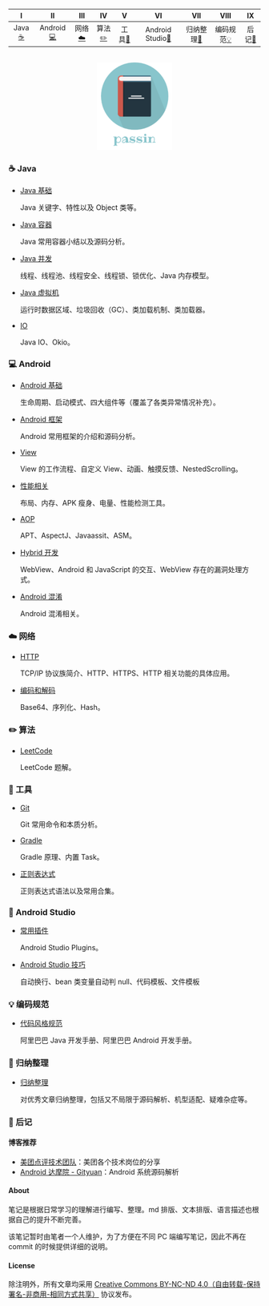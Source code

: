   
| Ⅰ | Ⅱ | Ⅲ | Ⅳ | Ⅴ | Ⅵ | Ⅶ | Ⅷ | Ⅸ |
| :---------: | :---------: | :---------: | :---------: | :---------: | :---------: | :---------: | :---------: | :---------: |
| Java[:coffee:](#coffee-java) | Android[:computer:](#computer-android) | 网络[:cloud:](#cloud-网络) | 算法[:pencil2:](#pencil2-算法) | 工具[:hammer:](#hammer-工具) | Android Studio[:speak_no_evil:](#speak_no_evil-android-studio) | 归纳整理[:couple:](#couple-归纳整理) | 编码规范[:bulb:](#bulb-编码规范) | 后记[:memo:](#memo-后记) |
    

<br>
<div align="center">
    <img src="pictures//LogoMakr_3qozGk.png" width="150px">
</div>


### :coffee: Java 

- [Java 基础](./notes/Java%20基础.md)

  Java 关键字、特性以及 Object 类等。

- [Java 容器](./notes/Java%20容器.md)

  Java 常用容器小结以及源码分析。

- [Java 并发](./notes/Java%20并发.md)

  线程、线程池、线程安全、线程锁、锁优化、Java 内存模型。

- [Java 虚拟机](./notes/Java%20虚拟机.md)

  运行时数据区域、垃圾回收（GC）、类加载机制、类加载器。

- [IO](./notes/IO.md)

  Java IO、Okio。

### :computer: Android 

- [Android 基础](./notes/Android%20基础.md)

  生命周期、启动模式、四大组件等（覆盖了各类异常情况补充）。

- [Android 框架](./notes/Android%20常用框架.md)

  Android 常用框架的介绍和源码分析。

- [View](./notes/View.md)

  View 的工作流程、自定义 View、动画、触摸反馈、NestedScrolling。

- [性能相关](./notes/性能相关.md)

  布局、内存、APK 瘦身、电量、性能检测工具。

- [AOP](./notes/AOP.md)

  APT、AspectJ、Javaassit、ASM。

- [Hybrid 开发](./notes/hybrid%20开发.md)

  WebView、Android 和 JavaScript 的交互、WebView 存在的漏洞处理方式。

- [Android 混淆](./notes/Android%20混淆.md)
  
  Android 混淆相关。

### :cloud: 网络 

- [HTTP](./notes/HTTP.md)

  TCP/IP 协议族简介、HTTP、HTTPS、HTTP 相关功能的具体应用。

- [编码和解码](./notes/编码和解码.md)

  Base64、序列化、Hash。

### :pencil2: 算法 

- [LeetCode](./notes/LeetCode.md)

  LeetCode 题解。

### :hammer: 工具 

- [Git](./notes/Git.md)

  Git 常用命令和本质分析。

- [Gradle](./notes/Gradle.md)

  Gradle 原理、内置 Task。

- [正则表达式](./notes/正则表达式.md)

  正则表达式语法以及常用合集。

### :speak_no_evil: Android Studio 

- [常用插件](./notes/Android%20Studio%20Plugins.md)

  Android Studio Plugins。

- [Android Studio 技巧](./notes/Android%20Studio%20实用技巧.md)

  自动换行、bean 类变量自动判 null、代码模板、文件模板

### :bulb: 编码规范

- [代码风格规范](./notes/代码风格规范.md)

  阿里巴巴 Java 开发手册、阿里巴巴 Android 开发手册。

### :couple: 归纳整理

- [归纳整理](./notes/归纳整理.md)

  对优秀文章归纳整理，包括又不局限于源码解析、机型适配、疑难杂症等。

### :memo: 后记 

#### 博客推荐

- [美团点评技术团队](https://tech.meituan.com/)：美团各个技术岗位的分享
- [Android 达摩院 - Gityuan](http://gityuan.com/tags/)：Android 系统源码解析

#### About

笔记是根据日常学习的理解进行编写、整理。md 排版、文本排版、语言描述也根据自己的提升不断完善。

该笔记暂时由笔者一个人维护，为了方便在不同 PC 端编写笔记，因此不再在 commit 的时候提供详细的说明。

#### License

除注明外，所有文章均采用 [Creative Commons BY-NC-ND 4.0（自由转载-保持署名-非商用-相同方式共享）](https://creativecommons.org/licenses/by-nc-sa/4.0/deed.zh) 协议发布。

